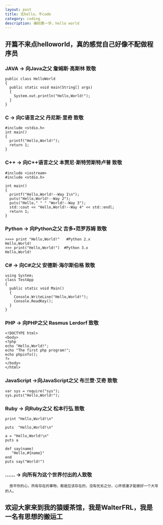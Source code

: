 ```yaml
---
layout: post
title: 无hello，不code
category: coding
description: 编码第一步，hello world
---
```


## 开篇不来点helloworld，真的感觉自己好像不配做程序员

### JAVA -> 向Java之父 詹姆斯·高斯林 致敬
```
public class HelloWorld
{  
  public static void main(String[] args)  
  {  
    System.out.println("Hello,World!");  
  }  
}  
```

### C -> 向C语言之父 丹尼斯·里奇 致敬
```
#include <stdio.h>  
int main()               
{  
  printf("Hello,World!"); 
  return 1;
}  
```

### C++ -> 向C++语言之父 本贾尼·斯特劳斯特卢普 致敬
```
#include <iostream>              
#include <stdio.h>               
  
int main()  
{  
  printf("Hello,World!--Way 1\n");    
  puts("Hello,World!--Way 2");        
  puts("Hello," " " "World!--Way 3");  
  std::cout << "Hello,World!--Way 4" << std::endl; 
  return 1;                                        
} 
```

### Python -> 向Python之父 吉多•范罗苏姆 致敬
```
>>>> print "Hello,World!"   #Python 2.x  
Hello,World!  
>>> print("Hello,World!")  #Python 3.x    
Hello,World!  
```

### C# -> 向C#之父 安德斯·海尔斯伯格 致敬
```
using System;  
class TestApp  
{  
  public static void Main()  
  {  
    Console.WriteLine("Hello,World!");  
    Console.ReadKey();  
  }  
}  
```

### PHP -> 向PHP之父 Rasmus Lerdorf 致敬
```
<!DOCTYPE html>  
<body>  
<?php  
echo "Hello,World!";            
echo "The first php program!";  
echo phpinfo();                 
?>  
</body>  
</html>  
```

### JavaScript ->向JavaScript之父 布兰登·艾奇 致敬
```
var sys = require("sys");    
sys.puts("Hello,World!");   
```

### Ruby -> 向Ruby之父 松本行弘 致敬
```
print "Hello,World!\n"  

puts  "Hello,World!\n"  

a = "Hello,World!\n"     
puts a  

def say(name)  
   "Hello,#{name}"  
end  
puts say("World!")
```

### …… -> 向所有为这个世界付出的人致敬
```
  放平你的心，所有存在的事物，都是应该存在的，没有优劣之分，心怀感激才能做好一个大写的人。
```

## 欢迎大家来到我的猿媛茶馆，我是WalterFRL，我是一名有思想的搬运工
